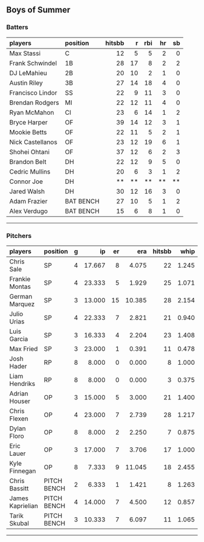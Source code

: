 ## Boys of Summer

### Batters

 
|players          |position  | hitsbb|  r| rbi| hr| sb| 
|:----------------|:---------|------:|--:|---:|--:|--:| 
|Max Stassi       |C         |     12|  5|   5|  2|  0| 
|Frank Schwindel  |1B        |     28| 17|   8|  2|  2| 
|DJ LeMahieu      |2B        |     20| 10|   2|  1|  0| 
|Austin Riley     |3B        |     27| 14|  18|  4|  0| 
|Francisco Lindor |SS        |     22|  9|  11|  3|  0| 
|Brendan Rodgers  |MI        |     22| 12|  11|  4|  0| 
|Ryan McMahon     |CI        |     23|  6|  14|  1|  2| 
|Bryce Harper     |OF        |     39| 14|  12|  3|  1| 
|Mookie Betts     |OF        |     22| 11|   5|  2|  1| 
|Nick Castellanos |OF        |     23| 12|  19|  6|  1| 
|Shohei Ohtani    |OF        |     37| 12|   6|  2|  3| 
|Brandon Belt     |DH        |     22| 12|   9|  5|  0| 
|Cedric Mullins   |DH        |     20|  6|   3|  1|  2| 
|Connor Joe       |DH        |     **| **|  **| **| **| 
|Jared Walsh      |DH        |     30| 12|  16|  3|  0| 
|Adam Frazier     |BAT BENCH |     27| 10|   5|  1|  2| 
|Alex Verdugo     |BAT BENCH |     15|  6|   8|  1|  0| 

* * *

### Pitchers

 
|players          |position    |  g|     ip| er|    era| hitsbb|  whip| so|  w| sv| 
|:----------------|:-----------|--:|------:|--:|------:|------:|-----:|--:|--:|--:| 
|Chris Sale       |SP          |  4| 17.667|  8|  4.075|     22| 1.245| 22|  2|  0| 
|Frankie Montas   |SP          |  4| 23.333|  5|  1.929|     25| 1.071| 26|  1|  0| 
|German Marquez   |SP          |  3| 13.000| 15| 10.385|     28| 2.154|  9|  0|  0| 
|Julio Urias      |SP          |  4| 22.333|  7|  2.821|     21| 0.940| 20|  3|  0| 
|Luis Garcia      |SP          |  3| 16.333|  4|  2.204|     23| 1.408|  9|  1|  0| 
|Max Fried        |SP          |  3| 23.000|  1|  0.391|     11| 0.478| 15|  3|  0| 
|Josh Hader       |RP          |  8|  8.000|  0|  0.000|      8| 1.000| 16|  0|  3| 
|Liam Hendriks    |RP          |  8|  8.000|  0|  0.000|      3| 0.375| 15|  0|  4| 
|Adrian Houser    |OP          |  3| 15.000|  5|  3.000|     21| 1.400|  7|  1|  0| 
|Chris Flexen     |OP          |  4| 23.000|  7|  2.739|     28| 1.217| 18|  3|  0| 
|Dylan Floro      |OP          |  8|  8.000|  2|  2.250|      7| 0.875| 10|  1|  4| 
|Eric Lauer       |OP          |  3| 17.000|  7|  3.706|     17| 1.000| 18|  1|  0| 
|Kyle Finnegan    |OP          |  8|  7.333|  9| 11.045|     18| 2.455|  8|  0|  2| 
|Chris Bassitt    |PITCH BENCH |  2|  6.333|  1|  1.421|      8| 1.263|  5|  0|  0| 
|James Kaprielian |PITCH BENCH |  4| 14.000|  7|  4.500|     12| 0.857| 15|  1|  0| 
|Tarik Skubal     |PITCH BENCH |  3| 10.333|  7|  6.097|     11| 1.065|  4|  0|  0| 


* * *


